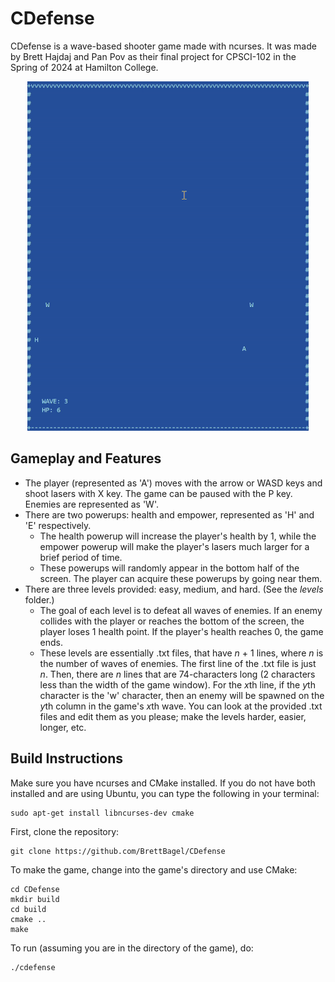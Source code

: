 # CDefense
CDefense is a wave-based shooter game made with ncurses. It was made by Brett Hajdaj and Pan Pov as their final project for CPSCI-102 in the Spring of 2024 at Hamilton College.

<p align="center">
  <img src="https://github.com/panpov/CDefense/blob/main/gameplay.gif" width="450" alt="game preview">
</p>

## Gameplay and Features

- The player (represented as 'A') moves with the arrow or WASD keys and shoot lasers with X key. The game can be paused with the P key. Enemies are represented as 'W'.
- There are two powerups: health and empower, represented as 'H' and 'E' respectively.
  - The health powerup will increase the player's health by 1, while the empower powerup will make the player's lasers much larger for a brief period of time.
  - These powerups will randomly appear in the bottom half of the screen. The player can acquire these powerups by going near them.
- There are three levels provided: easy, medium, and hard. (See the *levels* folder.)
  - The goal of each level is to defeat all waves of enemies. If an enemy collides with the player or reaches the bottom of the screen, the player loses 1 health point. If the player's health reaches 0, the game ends.
  - These levels are essentially .txt files, that have *n* + 1 lines, where *n* is the number of waves of enemies. The first line of the .txt file is just *n*. Then, there are *n* lines that are 74-characters long (2 characters less than the width of the game window). For the *x*th line, if the *y*th character is the 'w' character, then an enemy will be spawned on the *y*th column in the game's *x*th wave. You can look at the provided .txt files and edit them as you please; make the levels harder, easier, longer, etc.
 
## Build Instructions
Make sure you have ncurses and CMake installed. If you do not have both installed and are using Ubuntu, you can type the following in your terminal:
```
sudo apt-get install libncurses-dev cmake
```
First, clone the repository:
```
git clone https://github.com/BrettBagel/CDefense
```
To make the game, change into the game's directory and use CMake:
```
cd CDefense
mkdir build
cd build
cmake ..
make
```
To run (assuming you are in the directory of the game), do:
```
./cdefense
```
